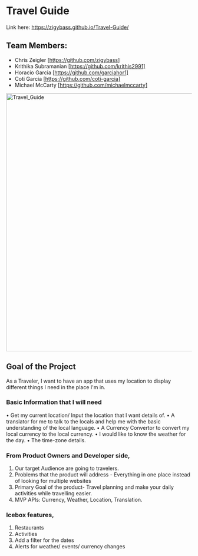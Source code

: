 # Travel Guide

Link here: https://zigybass.github.io/Travel-Guide/

## Team Members:
- Chris Zeigler [https://github.com/zigybass]
- Krithika Subramanian [https://github.com/krithis2991]
- Horacio Garcia [https://github.com/garciahor1]
- Coti Garcia [https://github.com/coti-garcia]
- Michael McCarty [https://github.com/michaelmccarty]

<img width="700" alt="Travel_Guide" src="https://user-images.githubusercontent.com/50716272/66876099-894db600-ef7e-11e9-86a5-6b04d8c4faab.png">


## Goal of the Project

As a Traveler, I want to have an app that uses my location to display different things I need in the place I'm in. 

### Basic Information that I will need
•	Get my current location/ Input the location that I want details of.
•	A translator for me to talk to the locals and help me with the basic understanding of the local language.
•	A Currency Convertor to convert my local currency to the local currency.
•	I would like to know the weather for the day.
•	The time-zone details. 

### From Product Owners and Developer side,
1.	Our target Audience are going to travelers.
2.	Problems that the product will address - Everything in one place instead of looking for multiple websites 
3.	Primary Goal of the product- Travel planning and make your daily activities while travelling easier.
4.	MVP APIs: Currency, Weather, Location, Translation.

### Icebox features,
 
1.	Restaurants 
2.	Activities 
3.	Add a filter for the dates
4.	Alerts for weather/ events/ currency changes
